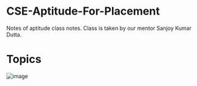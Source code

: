 # CSE-Aptitude-For-Placement
Notes of aptitude class notes. Class is taken by our mentor Sanjoy Kumar Dutta.
# Topics
![image](https://github.com/user-attachments/assets/77a15395-91af-4803-86e0-a8c4038fb451)
